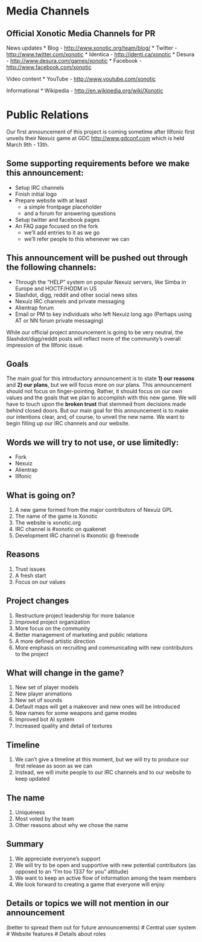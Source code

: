Media Channels
==============

Official Xonotic Media Channels for PR
--------------------------------------

News updates
\* Blog - http://www.xonotic.org/team/blog/
\* Twitter - http://www.twitter.com/xonotic
\* Identica - http://identi.ca/xonotic
\* Desura - http://www.desura.com/games/xonotic
\* Facebook - http://www.facebook.com/xonotic

Video content
\* YouTube - http://www.youtube.com/xonotic

Informational
\* Wikipedia - http://en.wikipedia.org/wiki/Xonotic

Public Relations
================

Our first announcement of this project is coming sometime after Illfonic first unveils their Nexuiz game at GDC http://www.gdconf.com
which is held March 9th - 13th.

Some supporting requirements before we make this announcement:
--------------------------------------------------------------

-   Setup IRC channels
-   Finish initial logo
-   Prepare website with at least
    -   a simple frontpage placeholder
    -   and a forum for answering questions
-   Setup twitter and facebook pages
-   An FAQ page focused on the fork
    -   we’ll add entries to it as we go
    -   we’ll refer people to this whenever we can

This announcement will be pushed out through the following channels:
--------------------------------------------------------------------

-   Through the “HELP” system on popular Nexuiz servers, like Simba in Europe and HOCTF/HODM in US
-   Slashdot, digg, reddit and other social news sites
-   Nexuiz IRC channels and private messaging
-   Alientrap forum
-   Email or PM to key individuals who left Nexuiz long ago (Perhaps using AT or NN forum private messaging)

While our official project announcement is going to be very neutral, the Slashdot/digg/reddit posts will reflect more of the community’s overall impression of the Illfonic issue.

Goals
-----

The main goal for this introductory announcement is to state **1) our reasons** and **2) our plans**, but we will focus more on our plans. This announcement should not focus on finger-pointing. Rather, it should focus on our own values and the goals that we plan to accomplish with this new game. We will have to touch upon the **broken trust** that stemmed from decisions made behind closed doors. But our main goal for this announcement is to make our intentions clear, and, of course, to unveil the new name. We want to begin filling up our IRC channels and our website.

Words we will try to not use, or use limitedly:
-----------------------------------------------

-   Fork
-   Nexuiz
-   Alientrap
-   Illfonic

What is going on?
-----------------

1.  A new game formed from the major contributors of Nexuiz GPL
2.  The name of the game is Xonotic
3.  The website is xonotic.org
4.  IRC channel is \#xonotic on quakenet
5.  Development IRC channel is \#xonotic @ freenode

Reasons
-------

1.  Trust issues
2.  A fresh start
3.  Focus on our values

Project changes
---------------

1.  Restructure project leadership for more balance
2.  Improved project organization
3.  More focus on the community
4.  Better management of marketing and public relations
5.  A more defined artistic direction
6.  More emphasis on recruiting and communicating with new contributors to the project

What will change in the game?
-----------------------------

1.  New set of player models
2.  New player animations
3.  New set of sounds
4.  Default maps will get a makeover and new ones will be introduced
5.  New names for some weapons and game modes
6.  Improved bot AI system
7.  Increased quality and detail of textures

Timeline
--------

1.  We can’t give a timeline at this moment, but we will try to produce our first release as soon as we can
2.  Instead, we will invite people to our IRC channels and to our website to keep updated

The name
--------

1.  Uniqueness
2.  Most voted by the team
3.  Other reasons about why we chose the name

Summary
-------

1.  We appreciate everyone’s support
2.  We will try to be open and supportive with new potential contributors (as opposed to an “I’m too 1337 for you” attitude)
3.  We want to keep an active flow of information among the team members
4.  We look forward to creating a game that everyone will enjoy

Details or topics we will not mention in our announcement
---------------------------------------------------------

(better to spread them out for future announcements)
\# Central user system
\# Website features
\# Details about roles

